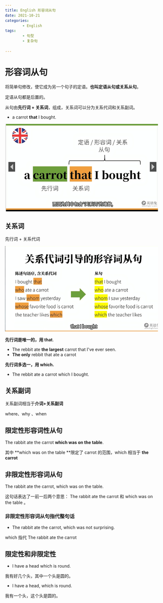 ```yaml
---
title: English 形容词从句
date: 2021-10-21
categories:
        - English
tags:
        - 句型
        - 复杂句

---
```


# 形容词从句

将简单句修改，使它成为另一个句子的定语。**也叫定语从句或关系从句**。

定语从句都是后置的。

从句由**先行词 + 关系词**，组成，关系词可以分为关系代词和关系副词。

- a carrot **that** I bought.

![形容词从句](形容词从句.assets/形容词从句.png)

## 关系词

先行词 + 关系代词

![关系代词](形容词从句.assets/关系代词.png)

**先行词是唯一的，用 that**.

- The rebbit ate **the largest** carrot that I've ever seen.
- **The only** rebbit that ate a carrot

**先行词多选一，用 which.**

- The rebbit ate a carrot which I bought.

## 关系副词

关系副词相当于**介词+关系副词**

where、why 、when

## 限定性形容词性从句

The rabbit ate the carrot **which was on the table**.

其中 **which was on the table **限定了 carrot 的范围，which 相当于 **the carrot**

## 非限定性形容词从句

The rabbit ate the carrot, which was on the table.

这句话表达了一前一后两个意思： The rabbit ate the carrot 和 which was on the table 。

### 非限定性形容词从句指代整句话

- The rabbit ate the carrot, which was not surprising.

which 指代 The rabbit ate the carrot

## 限定性和非限定性

- I have a head which is round.

我有好几个头，其中一个头是圆的。

- I have a head, which is round.

我有一个头，这个头是圆的。
